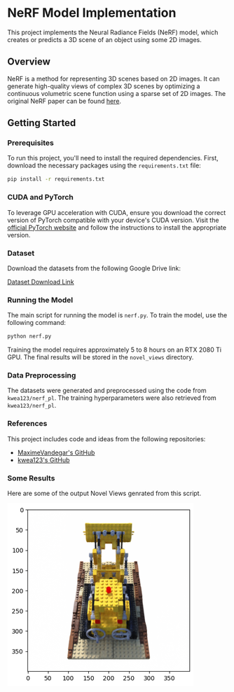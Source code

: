 # NeRF Model Implementation

This project implements the Neural Radiance Fields (NeRF) model, which creates or predicts a 3D scene of an object using some 2D images.

## Overview

NeRF is a method for representing 3D scenes based on 2D images. It can generate high-quality views of complex 3D scenes by optimizing a continuous volumetric scene function using a sparse set of 2D images. The original NeRF paper can be found [here](https://arxiv.org/abs/2003.08934).

## Getting Started

### Prerequisites

To run this project, you'll need to install the required dependencies. First, download the necessary packages using the `requirements.txt` file:

```bash
pip install -r requirements.txt
```


### CUDA and PyTorch

To leverage GPU acceleration with CUDA, ensure you download the correct version of PyTorch compatible with your device's CUDA version. Visit the [official PyTorch website](https://pytorch.org/get-started/locally/) and follow the instructions to install the appropriate version.

### Dataset

Download the datasets from the following Google Drive link:

[Dataset Download Link](https://drive.google.com/drive/folders/18bwm-RiHETRCS5yD9G00seFIcrJHIvD-?usp=sharing)


### Running the Model

The main script for running the model is `nerf.py`. To train the model, use the following command:

```bash
python nerf.py
```
Training the model requires approximately 5 to 8 hours on an RTX 2080 Ti GPU. The final results will be stored in the `novel_views` directory.

### Data Preprocessing

The datasets were generated and preprocessed using the code from `kwea123/nerf_pl`. The training hyperparameters were also retrieved from `kwea123/nerf_pl`.

### References

This project includes code and ideas from the following repositories:

- [MaximeVandegar's GitHub](https://github.com/MaximeVandegar)
- [kwea123's GitHub](https://github.com/kwea123)

### Some Results

Here are some of the output Novel Views genrated from this script.

![Novel View 1](novel_views/img_0_hf_6.png)



